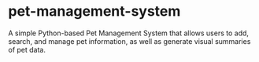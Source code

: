 # pet-management-system
A simple Python-based Pet Management System that allows users to add, search, and manage pet information, as well as generate visual summaries of pet data.
